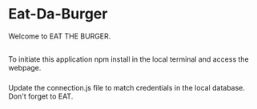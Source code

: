 # Eat-Da-Burger
Welcome to EAT THE BURGER.
##
To initiate this application npm install in the local terminal and access the webpage.
###
Update the connection.js file to match credentials in the local database.
Don't forget to EAT.
